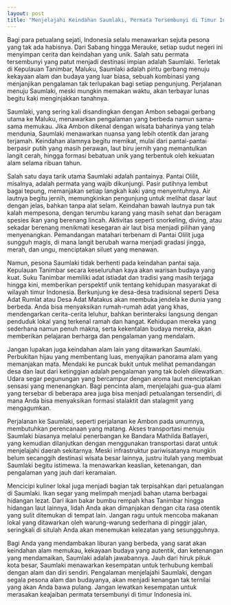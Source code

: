 ```yaml
---
layout: post
title: "Menjelajahi Keindahan Saumlaki, Permata Tersembunyi di Timur Indonesia"
---
```


Bagi para petualang sejati, Indonesia selalu menawarkan sejuta pesona yang tak ada habisnya. Dari Sabang hingga Merauke, setiap sudut negeri ini menyimpan cerita dan keindahan yang unik. Salah satu permata tersembunyi yang patut menjadi destinasi impian adalah Saumlaki. Terletak di Kepulauan Tanimbar, Maluku, Saumlaki adalah pintu gerbang menuju kekayaan alam dan budaya yang luar biasa, sebuah kombinasi yang menjanjikan pengalaman tak terlupakan bagi setiap pengunjung. Perjalanan menuju Saumlaki, meski mungkin memakan waktu, akan terbayar lunas begitu kaki menginjakkan tanahnya.

Saumlaki, yang sering kali disandingkan dengan Ambon sebagai gerbang utama ke Maluku, menawarkan pengalaman yang berbeda namun sama-sama memukau. Jika Ambon dikenal dengan wisata baharinya yang telah mendunia, Saumlaki menawarkan nuansa yang lebih otentik dan jarang terjamah. Keindahan alamnya begitu memikat, mulai dari pantai-pantai berpasir putih yang masih perawan, laut biru jernih yang memantulkan langit cerah, hingga formasi bebatuan unik yang terbentuk oleh kekuatan alam selama ribuan tahun.

Salah satu daya tarik utama Saumlaki adalah pantainya. Pantai Olilit, misalnya, adalah permata yang wajib dikunjungi. Pasir putihnya lembut bagai tepung, memanjakan setiap langkah kaki yang menyentuhnya. Air lautnya begitu jernih, memungkinkan pengunjung untuk melihat dasar laut dengan jelas, bahkan tanpa alat selam. Keindahan bawah lautnya pun tak kalah mempesona, dengan terumbu karang yang masih sehat dan beragam spesies ikan yang berenang lincah. Aktivitas seperti snorkeling, diving, atau sekadar berenang menikmati kesegaran air laut bisa menjadi pilihan yang menyenangkan. Pemandangan matahari terbenam di Pantai Olilit juga sungguh magis, di mana langit berubah warna menjadi gradasi jingga, merah, dan ungu, menciptakan siluet yang menawan.

Namun, pesona Saumlaki tidak berhenti pada keindahan pantai saja. Kepulauan Tanimbar secara keseluruhan kaya akan warisan budaya yang kuat. Suku Tanimbar memiliki adat istiadat dan tradisi yang masih terjaga hingga kini, memberikan perspektif unik tentang kehidupan masyarakat di wilayah timur Indonesia. Berkunjung ke desa-desa tradisional seperti Desa Adat Rumlat atau Desa Adat Matakus akan membuka jendela ke dunia yang berbeda. Anda bisa menyaksikan rumah-rumah adat yang khas, mendengarkan cerita-cerita leluhur, bahkan berinteraksi langsung dengan penduduk lokal yang terkenal ramah dan hangat. Kehidupan mereka yang sederhana namun penuh makna, serta kekentalan budaya mereka, akan memberikan pelajaran berharga dan pengalaman yang mendalam.

Jangan lupakan juga keindahan alam lain yang ditawarkan Saumlaki. Perbukitan hijau yang membentang luas, menyajikan panorama alam yang memanjakan mata. Mendaki ke puncak bukit untuk melihat pemandangan desa dan laut dari ketinggian adalah pengalaman yang tak boleh dilewatkan. Udara segar pegunungan yang bercampur dengan aroma laut menciptakan sensasi yang menenangkan. Bagi pencinta alam, menjelajahi gua-gua alami yang tersebar di beberapa area juga bisa menjadi petualangan tersendiri, di mana Anda bisa menyaksikan formasi stalaktit dan stalagmit yang mengagumkan.

Perjalanan ke Saumlaki, seperti perjalanan ke Ambon pada umumnya, membutuhkan perencanaan yang matang. Akses transportasi menuju Saumlaki biasanya melalui penerbangan ke Bandara Mathilda Batlayeri, yang kemudian dilanjutkan dengan menggunakan transportasi darat untuk menjelajahi daerah sekitarnya. Meski infrastruktur pariwisatanya mungkin belum secanggih destinasi wisata besar lainnya, justru itulah yang membuat Saumlaki begitu istimewa. Ia menawarkan keaslian, ketenangan, dan pengalaman yang jauh dari keramaian.

Mencicipi kuliner lokal juga menjadi bagian tak terpisahkan dari petualangan di Saumlaki. Ikan segar yang melimpah menjadi bahan utama berbagai hidangan lezat. Dari ikan bakar bumbu rempah khas Tanimbar hingga hidangan laut lainnya, lidah Anda akan dimanjakan dengan cita rasa otentik yang sulit ditemukan di tempat lain. Jangan ragu untuk mencoba makanan lokal yang ditawarkan oleh warung-warung sederhana di pinggir jalan, seringkali di situlah Anda akan menemukan kelezatan yang sesungguhnya.

Bagi Anda yang mendambakan liburan yang berbeda, yang sarat akan keindahan alam memukau, kekayaan budaya yang autentik, dan ketenangan yang mendamaikan, Saumlaki adalah jawabannya. Jauh dari hiruk pikuk kota besar, Saumlaki menawarkan kesempatan untuk terhubung kembali dengan alam dan diri sendiri. Pengalaman menjelajahi Saumlaki, dengan segala pesona alam dan budayanya, akan menjadi kenangan tak ternilai yang akan Anda bawa pulang. Jangan lewatkan kesempatan untuk merasakan keajaiban permata tersembunyi di timur Indonesia ini.
